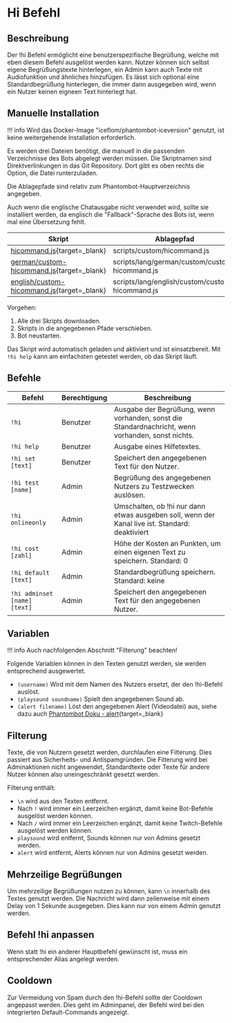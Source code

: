 # Hi Befehl

## Beschreibung
Der !hi Befehl ermöglicht eine benutzerspezifische Begrüßung, welche mit eben diesem Befehl ausgelöst werden kann.
Nutzer können sich selbst eigene Begrüßungstexte hinterlegen, ein Admin kann auch Texte mit Audiofunktion und ähnliches
hinzufügen. Es lässt sich optional eine Standardbegrüßung hinterlegen, die immer dann ausgegeben wird, wenn ein Nutzer
keinen eigneen Text hinterlegt hat.

## Manuelle Installation
!!! info
    Wird das Docker-Image "iceflom/phantombot-iceversion" genutzt, ist keine weitergehende Installation erforderlich.

Es werden drei Dateien benötigt, die manuell in die passenden Verzeichnisse des Bots abgelegt werden müssen.
Die Skriptnamen sind Direktverlinkungen in das Git Repository. Dort gibt es oben rechts die Option, die Datei runterzuladen.

Die Ablagepfade sind relativ zum Phantombot-Hauptverzeichnis angegeben.

Auch wenn die englische Chatausgabe nicht verwendet wird, sollte sie installiert werden, da englisch die "Fallback"-Sprache des Bots ist, wenn mal eine Übersetzung fehlt.

| Skript                       | Ablagepfad | Beschreibung            |
| ---------------------------- | ------------ | ----------------------- |
| [hicommand.js](https://git.iceflom.de/iceflom/phantombot-iceversion/-/blob/master/javascript-source/custom/hiCommand.js){target=_blank}                                    | scripts/custom/hicommand.js                     | Hauptskript. |
| [german/custom-hicommand.js](https://git.iceflom.de/iceflom/phantombot-iceversion/-/blob/master/javascript-source/lang/german/custom/custom-hiCommand.js){target=_blank}   | scripts/lang/german/custom/custom-hicommand.js  | Deutsche Sprachausgabe. |
| [english/custom-hicommand.js](https://git.iceflom.de/iceflom/phantombot-iceversion/-/blob/master/javascript-source/lang/english/custom/custom-hiCommand.js){target=_blank} | scripts/lang/english/custom/custom-hicommand.js | Englische Sprachausgabe. |

Vorgehen:

1. Alle drei Skripts downloaden.
2. Skripts in die angegebenen Pfade verschieben.
3. Bot neustarten.

Das Skript wird automatisch geladen und aktiviert und ist einsatzbereit. Mit `!hi help` kann am einfachsten getestet werden,
ob das Skript läuft.

## Befehle

| Befehl                       | Berechtigung | Beschreibung            |
| ---------------------------- | ------------ | ----------------------- |
| `!hi`                        | Benutzer     | Ausgabe der Begrüßung, wenn vorhanden, sonst die Standardnachricht, wenn vorhanden, sonst nichts. |
| `!hi help`                   | Benutzer     | Ausgabe eines Hilfetextes. |
| `!hi set [text]`             | Benutzer     | Speichert den angegebenen Text für den Nutzer. |
| `!hi test [name]`            | Admin        | Begrüßung des angegebenen Nutzers zu Testzwecken auslösen. |
| `!hi onlineonly`             | Admin        | Umschalten, ob !hi nur dann etwas ausgeben soll, wenn der Kanal live ist. Standard: deaktiviert |
| `!hi cost [zahl]`            | Admin        | Höhe der Kosten an Punkten, um einen eigenen Text zu speichern. Standard: 0 |
| `!hi default [text]`         | Admin        | Standardbegrüßung speichern. Standard: keine |
| `!hi adminset [name] [text]` | Admin        | Speichert den angegebenen Text für den angegebenen Nutzer. |

## Variablen
!!! info
    Auch nachfolgenden Abschnitt "Filterung" beachten!

Folgende Variablen können in den Texten genutzt werden, sie werden entsprechend ausgewertet.

* `(username)` Wird mit dem Namen des Nutzers ersetzt, der den !hi-Befehl auslöst.
* `(playsound soundname)` Spielt den angegebenen Sound ab.
* `(alert filename)` Löst den angegebenen Alert (Videodatei) aus, siehe dazu auch [Phantombot Doku - alert](https://phantombot.github.io/PhantomBot/guides/#guide=content/commands/command-variables&jumpto=alert){target=_blank}

## Filterung

Texte, die von Nutzern gesetzt werden, durchlaufen eine Filterung. Dies passiert aus Sicherheits- und Antispamgründen.
Die Filterung wird bei Adminaktionen nicht angewendet, Standardtexte oder Texte für andere Nutzer können also uneingeschränkt gesetzt werden.

Filterung enthält:

* `\n` wird aus den Texten entfernt.
* Nach `!` wird immer ein Leerzeichen ergänzt, damit keine Bot-Befehle ausgelöst werden können.
* Nach `/`  wird immer ein Leerzeichen ergänzt, damit keine Twitch-Befehle ausgelöst werden können.
* `playsound` wird entfernt, Sounds können nur von Admins gesetzt werden.
* `alert` wird entfernt, Alerts können nur von Admins gesetzt werden.

## Mehrzeilige Begrüßungen

Um mehrzeilige Begrüßungen nutzen zu können, kann `\n` innerhalb des Textes genutzt werden.
Die Nachricht wird dann zeilenweise mit einem Delay von 1 Sekunde ausgegeben. Dies kann nur von einem
Admin genutzt werden.

## Befehl !hi anpassen

Wenn statt !hi ein anderer Hauptbefehl gewünscht ist, muss ein entsprechender Alias angelegt werden.

## Cooldown

Zur Vermeidung von Spam durch den !hi-Befehl sollte der Cooldown angepasst werden. Dies geht im Adminpanel, 
der Befehl wird bei den integrierten Default-Commands angezeigt.